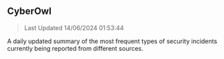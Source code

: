 ## CyberOwl 
> Last Updated 14/06/2024 01:53:44 


A daily updated summary of the most frequent types of security incidents currently being reported from different sources.

